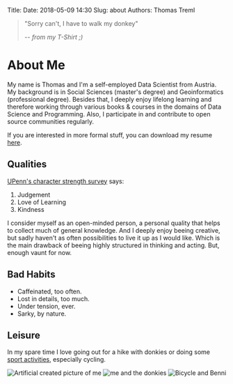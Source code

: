 Title:
Date: 2018-05-09 14:30
Slug: about
Authors: Thomas Treml

> "Sorry can't, I have to walk my donkey"
>
> -- <cite>from my T-Shirt ;)</cite>

# About Me
My name is Thomas and I'm a self-employed Data Scientist from Austria. My background is in Social Sciences (master's degree) and Geoinformatics (professional degree). Besides that, I deeply enjoy lifelong learning and therefore working through various books & courses in the domains of Data Science and Programming. Also, I participate in and contribute to open source communities regularly.

If you are interested in more formal stuff, you can download my resume [here]({filename}/pdfs/CVTTE_engl.pdf).

## Qualities
[UPenn's character strength survey](https://www.authentichappiness.sas.upenn.edu/) says:

1. Judgement
2. Love of Learning
3. Kindness

I consider myself as an open-minded person, a personal quality that helps to collect much of general knowledge. And I deeply enjoy beeing creative, but sadly haven't as often possibilities to live it up as I would like. Which is the main drawback of beeing highly structured in thinking and acting. But, enough vaunt for now.

## Bad Habits
* Caffeinated, too often.
* Lost in details, too much.
* Under tension, ever.
* Sarky, by nature.

## Leisure
In my spare time I love going out for a hike with donkies or doing some [sport activities](https://www.strava.com/athletes/4964932), especially cycling.

![Artificial created picture of me]({filename}/images/DeepDreamMe.jpg "Deep Dream Me") ![me and the donkies]({filename}/images/Welfie_with_Lads_small.jpg "Welfie with the lads") ![Bicycle and Benni]({filename}/images/Bicycle_Benni_small.jpg "Cycling")
